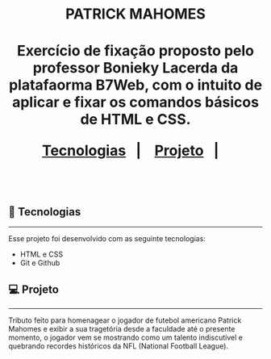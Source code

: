 <h1 align="center"> PATRICK MAHOMES <h1>

<p align="center">
Exercício de fixação proposto pelo professor Bonieky Lacerda da platafaorma B7Web, com o intuito de aplicar e fixar os comandos básicos de HTML e CSS.
</p>

<p align="center">
<a href="#-tecnologias">Tecnologias</a>&nbsp;&nbsp;&nbsp;|&nbsp;&nbsp;&nbsp;
<a href="#-projeto">Projeto</a>&nbsp;&nbsp;&nbsp;|&nbsp;&nbsp;&nbsp;
</p>

  <br>

  <p align="center">

</p>

## 🚀 Tecnologias

---

Esse projeto foi desenvolvido com as seguinte tecnologias:

- HTML e CSS
- Git e Github

## 💻 Projeto

---

Tributo feito para homenagear o jogador de futebol americano Patrick Mahomes e exibir a sua tragetória desde a faculdade até o presente momento, o jogador vem se mostrando como um talento indiscutível e quebrando recordes históricos da NFL (National Football League).

